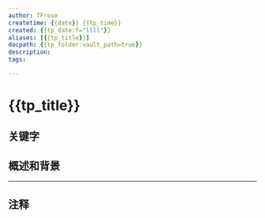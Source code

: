 ```yaml
---
author: TFrose
createtime: {{date}} {{tp_time}}
created: {{tp_date:f="llll"}}
aliases: [{{tp_title}}]
docpath: {{tp_folder:vault_path=true}}
description:
tags:

---
```


# {{tp_title}}



## 关键字



## 概述和背景




---
## 注释

